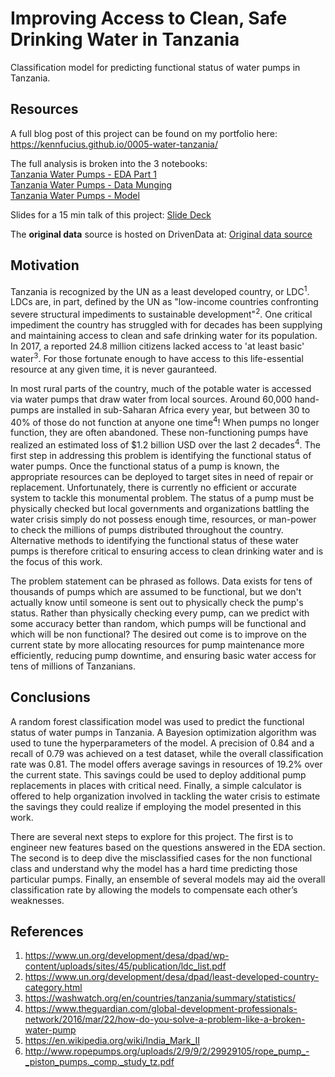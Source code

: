 # Improving Access to Clean, Safe Drinking Water in Tanzania
Classification model for predicting functional status of water pumps in Tanzania.

## Resources

A full blog post of this project can be found on my portfolio here:
<a href="https://kennfucius.github.io/0005-water-tanzania/">https://kennfucius.github.io/0005-water-tanzania/</a>

The full analysis is broken into the 3 notebooks:
<br>
<a href="https://nbviewer.jupyter.org/github/Kennfucius/water_pumps_tanzania/blob/master/Tanzania%20Water%20Pumps%20-%20EDA%20Part%201.ipynb">Tanzania Water Pumps - EDA Part 1</a>
<br>
<a href="https://nbviewer.jupyter.org/github/Kennfucius/water_pumps_tanzania/blob/master/Tanzania%20Water%20Pumps%20-%20Data%20Munging.ipynb">Tanzania Water Pumps - Data Munging</a>
<br>
<a href="https://nbviewer.jupyter.org/github/Kennfucius/water_pumps_tanzania/blob/master/Tanzania%20Water%20Pumps%20-%20Model.ipynb">Tanzania Water Pumps - Model</a>

Slides for a 15 min talk of this project:
<a href="https://docs.google.com/presentation/d/1tpjoIbZpF_rh90Ll9jmOdtcqJTNruEpbDJcpelXd3rA/edit?usp=sharing">Slide Deck</a>

The **original data** source is hosted on DrivenData at:
<a href="https://www.drivendata.org/competitions/7/pump-it-up-data-mining-the-water-table/page/23/">Original data source<a>

## Motivation
Tanzania is recognized by the UN as a least developed country, or LDC<sup>1</sup>. LDCs are, in part, defined by the UN as "low-income countries confronting severe structural impediments to sustainable development"<sup>2</sup>. One critical impediment the country has struggled with for decades has been supplying and maintaining access to clean and safe drinking water for its population. In 2017, a reported 24.8 million citizens lacked access to 'at least basic' water<sup>3</sup>. For those fortunate enough to have access to this life-essential resource at any given time, it is never gauranteed.

In most rural parts of the country, much of the potable water is accessed via water pumps that draw water from local sources. Around 60,000 hand-pumps are installed in sub-Saharan Africa every year, but between 30 to 40% of those do not function at anyone one time<sup>4</sup>! When pumps no longer function, they are often abandoned. These non-functioning pumps have realized an estimated loss of $1.2 billion USD over the last 2 decades<sup>4</sup>. The first step in addressing this problem is identifying the functional status of water pumps. Once the functional status of a pump is known, the appropriate resources can be deployed to target sites in need of repair or replacement. Unfortunately, there is currently no efficient or accurate system to tackle this monumental problem. The status of a pump must be physically checked but local governments and organizations battling the water crisis simply do not possess enough time, resources, or man-power to check the millions of pumps distributed throughout the country. Alternative methods to identifying the functional status of these water pumps is therefore critical to ensuring access to clean drinking water and is the focus of this work.

The problem statement can be phrased as follows. Data exists for tens of thousands of pumps which are assumed to be functional, but we don't actually know until someone is sent out to physically check the pump's status. Rather than physically checking every pump, can we predict with some accuracy better than random, which pumps will be functional and which will be non functional? The desired out come is to improve on the current state by more allocating resources for pump maintenance more efficiently, reducing pump downtime, and ensuring basic water access for tens of millions of Tanzanians.

## Conclusions

A random forest classification model was used to predict the functional status of water pumps in Tanzania. A Bayesion optimization algorithm was used to tune the hyperparameters of the model. A precision of 0.84 and a recall of 0.79 was achieved on a test dataset, while the overall classification rate was 0.81. The model offers average savings in resources of 19.2% over the current state. This savings could be used to deploy additional pump replacements in places with critical need. Finally, a simple calculator is offered to help organization involved in tackling the water crisis to estimate the savings they could realize if employing the model presented in this work.

There are several next steps to explore for this project. The first is to engineer new features based on the questions answered in the EDA section. The second is to deep dive the misclassified cases for the non functional class and understand why the model has a hard time predicting those particular pumps. Finally, an ensemble of several models may aid the overall classification rate by allowing the models to compensate each other’s weaknesses.

## References

1. https://www.un.org/development/desa/dpad/wp-content/uploads/sites/45/publication/ldc_list.pdf
2. https://www.un.org/development/desa/dpad/least-developed-country-category.html
3. https://washwatch.org/en/countries/tanzania/summary/statistics/
4. https://www.theguardian.com/global-development-professionals-network/2016/mar/22/how-do-you-solve-a-problem-like-a-broken-water-pump
5. https://en.wikipedia.org/wiki/India_Mark_II
6. http://www.ropepumps.org/uploads/2/9/9/2/29929105/rope_pump_-_piston_pumps._comp._study_tz.pdf